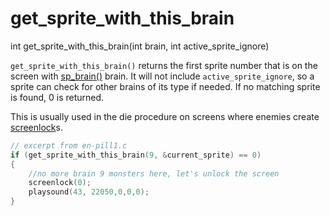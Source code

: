 # get_sprite_with_this_brain

<Prototype>int get_sprite_with_this_brain(int brain, int active_sprite_ignore)</Prototype>

`get_sprite_with_this_brain()` returns the first sprite number that is on the screen with [sp_brain()](./sp-brain.md) brain. It will not include `active_sprite_ignore`, so a sprite can check for other brains of its type if needed. If no matching sprite is found, 0 is returned.

This is usually used in the die procedure on screens where enemies create [screenlock](./screenlock.md)s.

```c
// excerpt from en-pill1.c
if (get_sprite_with_this_brain(9, &current_sprite) == 0)
{
    //no more brain 9 monsters here, let's unlock the screen
    screenlock(0);
    playsound(43, 22050,0,0,0);
}
```
